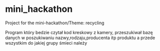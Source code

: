 # mini_hackathon
Project for the mini-hackathon/Theme: recycling

Program który bedzie czytał kod kreskowy z kamery, przeszukiwał bazę danych w poszukiwaniu nazwy,rodzaju,producenta itp produktu a przede wszystkim do jakiej grupy śmieci należy

